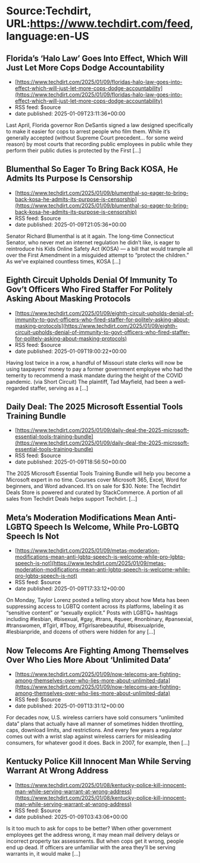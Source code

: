 # Source:Techdirt, URL:https://www.techdirt.com/feed, language:en-US

## Florida’s ‘Halo Law’ Goes Into Effect, Which Will Just Let More Cops Dodge Accountability
 - [https://www.techdirt.com/2025/01/09/floridas-halo-law-goes-into-effect-which-will-just-let-more-cops-dodge-accountability](https://www.techdirt.com/2025/01/09/floridas-halo-law-goes-into-effect-which-will-just-let-more-cops-dodge-accountability)
 - RSS feed: $source
 - date published: 2025-01-09T23:11:36+00:00

Last April, Florida governor Ron DeSantis signed a law designed specifically to make it easier for cops to arrest people who film them. While it&#8217;s generally accepted (without Supreme Court precedent&#8230; for some weird reason) by most courts that recording public employees in public while they perform their public duties is protected by the First [&#8230;]

## Blumenthal So Eager To Bring Back KOSA, He Admits Its Purpose Is Censorship
 - [https://www.techdirt.com/2025/01/09/blumenthal-so-eager-to-bring-back-kosa-he-admits-its-purpose-is-censorship](https://www.techdirt.com/2025/01/09/blumenthal-so-eager-to-bring-back-kosa-he-admits-its-purpose-is-censorship)
 - RSS feed: $source
 - date published: 2025-01-09T21:05:36+00:00

Senator Richard Blumenthal is at it again. The long-time Connecticut Senator, who never met an internet regulation he didn&#8217;t like, is eager to reintroduce his Kids Online Safety Act (KOSA) — a bill that would trample all over the First Amendment in a misguided attempt to &#8220;protect the children.&#8221; As we&#8217;ve explained countless times, KOSA [&#8230;]

## Eighth Circuit Upholds Denial Of Immunity To Gov’t Officers Who Fired Staffer For Politely Asking About Masking Protocols
 - [https://www.techdirt.com/2025/01/09/eighth-circuit-upholds-denial-of-immunity-to-govt-officers-who-fired-staffer-for-politely-asking-about-masking-protocols](https://www.techdirt.com/2025/01/09/eighth-circuit-upholds-denial-of-immunity-to-govt-officers-who-fired-staffer-for-politely-asking-about-masking-protocols)
 - RSS feed: $source
 - date published: 2025-01-09T19:00:22+00:00

Having lost twice in a row, a handful of Missouri state clerks will now be using taxpayers&#8217; money to pay a former government employee who had the temerity to recommend a mask mandate during the height of the COVID pandemic. (via Short Circuit) The plaintiff, Tad Mayfield, had been a well-regarded staffer, serving as a [&#8230;]

## Daily Deal: The 2025 Microsoft Essential Tools Training Bundle
 - [https://www.techdirt.com/2025/01/09/daily-deal-the-2025-microsoft-essential-tools-training-bundle](https://www.techdirt.com/2025/01/09/daily-deal-the-2025-microsoft-essential-tools-training-bundle)
 - RSS feed: $source
 - date published: 2025-01-09T18:56:50+00:00

The 2025 Microsoft Essential Tools Training Bundle will help you become a Microsoft expert in no time. Courses cover Microsoft 365, Excel, Word for beginners, and Word advanced. It&#8217;s on sale for $30. Note: The Techdirt Deals Store is powered and curated by StackCommerce. A portion of all sales from Techdirt Deals helps support Techdirt. [&#8230;]

## Meta’s Moderation Modifications Mean Anti-LGBTQ Speech Is Welcome, While Pro-LGBTQ Speech Is Not
 - [https://www.techdirt.com/2025/01/09/metas-moderation-modifications-mean-anti-lgbtq-speech-is-welcome-while-pro-lgbtq-speech-is-not](https://www.techdirt.com/2025/01/09/metas-moderation-modifications-mean-anti-lgbtq-speech-is-welcome-while-pro-lgbtq-speech-is-not)
 - RSS feed: $source
 - date published: 2025-01-09T17:33:12+00:00

On Monday, Taylor Lorenz posted a telling story about how Meta has been suppressing access to LGBTQ content across its platforms, labeling it as “sensitive content” or “sexually explicit.” Posts with LGBTQ+ hashtags including #lesbian, #bisexual, #gay, #trans, #queer, #nonbinary, #pansexial, #transwomen, #Tgirl, #Tboy, #Tgirlsarebeautiful, #bisexualpride, #lesbianpride, and dozens of others were hidden for any [&#8230;]

## Now Telecoms Are Fighting Among Themselves Over Who Lies More About ‘Unlimited Data’
 - [https://www.techdirt.com/2025/01/09/now-telecoms-are-fighting-among-themselves-over-who-lies-more-about-unlimited-data](https://www.techdirt.com/2025/01/09/now-telecoms-are-fighting-among-themselves-over-who-lies-more-about-unlimited-data)
 - RSS feed: $source
 - date published: 2025-01-09T13:31:12+00:00

For decades now, U.S. wireless carriers have sold consumers “unlimited data” plans that actually have all manner of sometimes hidden throttling, caps, download limits, and restrictions. And every few years a regulator comes out with a wrist slap against wireless carriers for misleading consumers, for whatever good it does. Back in 2007, for example, then [&#8230;]

## Kentucky Police Kill Innocent Man While Serving Warrant At Wrong Address
 - [https://www.techdirt.com/2025/01/08/kentucky-police-kill-innocent-man-while-serving-warrant-at-wrong-address](https://www.techdirt.com/2025/01/08/kentucky-police-kill-innocent-man-while-serving-warrant-at-wrong-address)
 - RSS feed: $source
 - date published: 2025-01-09T03:43:06+00:00

Is it too much to ask for cops to be better? When other government employees get the address wrong, it may mean mail delivery delays or incorrect property tax assessments. But when cops get it wrong, people end up dead. If officers are unfamiliar with the area they&#8217;ll be serving warrants in, it would make [&#8230;]

